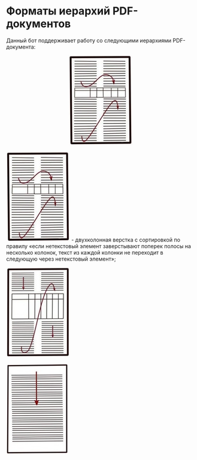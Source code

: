 Форматы иерархий PDF-документов
=====================

Данный бот поддерживает работу со следующими иерархиями PDF-документа:

<div style="text-align:center"><img src="https://github.com/owls-nlp/pdf_tools_bot_ICQ/blob/master/info/images/format_1.jpg" /></div>

![Формат 1](https://github.com/owls-nlp/pdf_tools_bot_ICQ/blob/master/info/images/format_1.jpg) - двухколонная верстка с сортировкой по правилу «если нетекстовый элемент заверстывают поперек полосы на несколько колонок, текст из каждой колонки не переходит в следующую через нетекстовый элемент»;

![Формат 1](https://github.com/owls-nlp/pdf_tools_bot_ICQ/blob/master/info/images/format_2.jpg)

![Формат 1](https://github.com/owls-nlp/pdf_tools_bot_ICQ/blob/master/info/images/format_3.jpg)